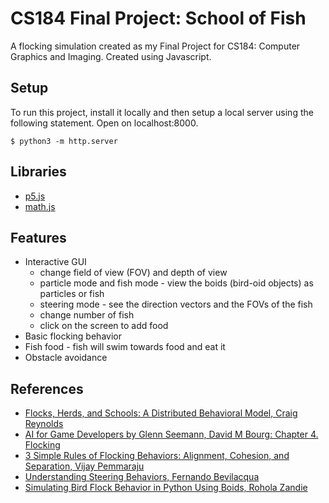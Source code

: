 # CS184 Final Project: School of Fish
A flocking simulation created as my Final Project for CS184: Computer Graphics and Imaging. Created using Javascript.

## Setup
To run this project, install it locally and then setup a local server using the following statement. Open on localhost:8000.
```
$ python3 -m http.server
```

## Libraries
* [p5.js](https://p5js.org/)
* [math.js](https://mathjs.org/)

## Features
* Interactive GUI
  * change field of view (FOV) and depth of view
  * particle mode and fish mode - view the boids (bird-oid objects) as particles or fish
  * steering mode - see the direction vectors and the FOVs of the fish
  * change number of fish
  * click on the screen to add food
* Basic flocking behavior
* Fish food - fish will swim towards food and eat it
* Obstacle avoidance

## References
* [Flocks, Herds, and Schools: A Distributed Behavioral Model, Craig Reynolds](http://www.cs.toronto.edu/~dt/siggraph97-course/cwr87/)
* [AI for Game Developers by Glenn Seemann, David M Bourg: Chapter 4. Flocking](https://www.oreilly.com/library/view/ai-for-game/0596005555/ch04.html)
* [3 Simple Rules of Flocking Behaviors: Alignment, Cohesion, and Separation, Vijay Pemmaraju](https://gamedevelopment.tutsplus.com/tutorials/3-simple-rules-of-flocking-behaviors-alignment-cohesion-and-separation--gamedev-3444)
* [Understanding Steering Behaviors, Fernando Bevilacqua](https://gamedevelopment.tutsplus.com/series/understanding-steering-behaviors--gamedev-12732)
* [Simulating Bird Flock Behavior in Python Using Boids, Rohola Zandie](https://medium.com/better-programming/boids-simulating-birds-flock-behavior-in-python-9fff99375118)
